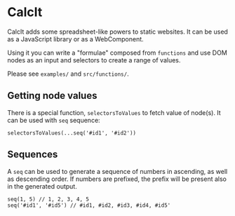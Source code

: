 CalcIt
======

CalcIt adds some spreadsheet-like powers to static websites.
It can be used as a JavaScript library or as a WebComponent.

Using it you can write a "formulae" composed from `functions` and use
DOM nodes as an input and selectors to create a range of values.

Please see `examples/` and `src/functions/`.

Getting node values
-------------------

There is a special function, `selectorsToValues` to fetch value of node(s).
It can be used with `seq` sequence:

```
selectorsToValues(...seq('#id1', '#id2'))
```

Sequences
---------

A `seq` can be used to generate a sequence of numbers in ascending, as well as
descending order. If numbers are prefixed, the prefix will be present also in
the generated output.

```
seq(1, 5) // 1, 2, 3, 4, 5
seq('#id1', '#id5') // #id1, #id2, #id3, #id4, #id5'
```

